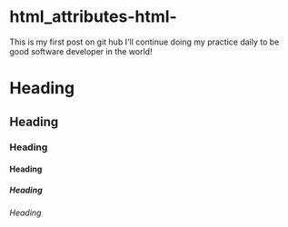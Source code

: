 # html_attributes-html-
This is my first post on git hub I'll continue doing my practice daily to be good software developer in the world!
<h1>Heading </h1>
<h2>Heading </h2>
<h3>Heading </h3>
<h4>Heading </h4>
<h5>Heading </h5>
<h6>Heading </h6>
